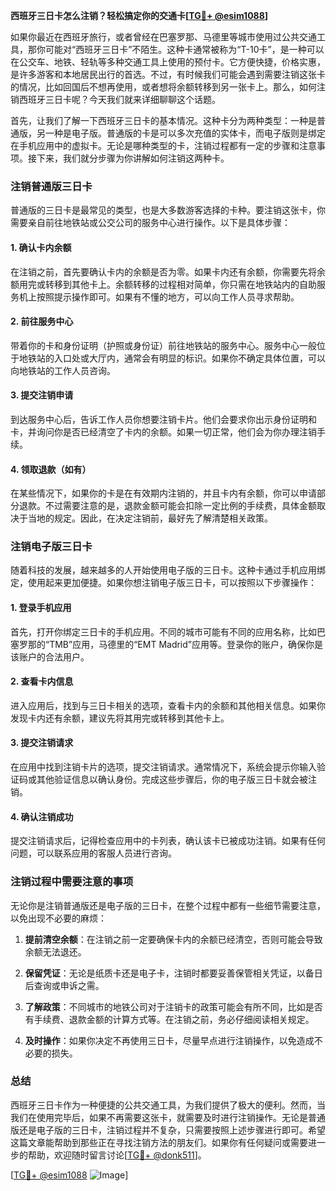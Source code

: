 **西班牙三日卡怎么注销？轻松搞定你的交通卡[[TG💪+ @esim1088](https://t.me/s/esim1088)]**

如果你最近在西班牙旅行，或者曾经在巴塞罗那、马德里等城市使用过公共交通工具，那你可能对“西班牙三日卡”不陌生。这种卡通常被称为“T-10卡”，是一种可以在公交车、地铁、轻轨等多种交通工具上使用的预付卡。它方便快捷，价格实惠，是许多游客和本地居民出行的首选。不过，有时候我们可能会遇到需要注销这张卡的情况，比如回国后不想再使用，或者想将余额转移到另一张卡上。那么，如何注销西班牙三日卡呢？今天我们就来详细聊聊这个话题。

首先，让我们了解一下西班牙三日卡的基本情况。这种卡分为两种类型：一种是普通版，另一种是电子版。普通版的卡是可以多次充值的实体卡，而电子版则是绑定在手机应用中的虚拟卡。无论是哪种类型的卡，注销过程都有一定的步骤和注意事项。接下来，我们就分步骤为你讲解如何注销这两种卡。

### 注销普通版三日卡

普通版的三日卡是最常见的类型，也是大多数游客选择的卡种。要注销这张卡，你需要亲自前往地铁站或公交公司的服务中心进行操作。以下是具体步骤：

#### 1. 确认卡内余额
在注销之前，首先要确认卡内的余额是否为零。如果卡内还有余额，你需要先将余额用完或转移到其他卡上。余额转移的过程相对简单，你只需在地铁站内的自助服务机上按照提示操作即可。如果有不懂的地方，可以向工作人员寻求帮助。

#### 2. 前往服务中心
带着你的卡和身份证明（护照或身份证）前往地铁站的服务中心。服务中心一般位于地铁站的入口处或大厅内，通常会有明显的标识。如果你不确定具体位置，可以向地铁站的工作人员咨询。

#### 3. 提交注销申请
到达服务中心后，告诉工作人员你想要注销卡片。他们会要求你出示身份证明和卡，并询问你是否已经清空了卡内的余额。如果一切正常，他们会为你办理注销手续。

#### 4. 领取退款（如有）
在某些情况下，如果你的卡是在有效期内注销的，并且卡内有余额，你可以申请部分退款。不过需要注意的是，退款金额可能会扣除一定比例的手续费，具体金额取决于当地的规定。因此，在决定注销前，最好先了解清楚相关政策。

### 注销电子版三日卡

随着科技的发展，越来越多的人开始使用电子版的三日卡。这种卡通过手机应用绑定，使用起来更加便捷。如果你想注销电子版三日卡，可以按照以下步骤操作：

#### 1. 登录手机应用
首先，打开你绑定三日卡的手机应用。不同的城市可能有不同的应用名称，比如巴塞罗那的“TMB”应用，马德里的“EMT Madrid”应用等。登录你的账户，确保你是该账户的合法用户。

#### 2. 查看卡内信息
进入应用后，找到与三日卡相关的选项，查看卡内的余额和其他相关信息。如果你发现卡内还有余额，建议先将其用完或转移到其他卡上。

#### 3. 提交注销请求
在应用中找到注销卡片的选项，提交注销请求。通常情况下，系统会提示你输入验证码或其他验证信息以确认身份。完成这些步骤后，你的电子版三日卡就会被注销。

#### 4. 确认注销成功
提交注销请求后，记得检查应用中的卡列表，确认该卡已被成功注销。如果有任何问题，可以联系应用的客服人员进行咨询。

### 注销过程中需要注意的事项

无论你是注销普通版还是电子版的三日卡，在整个过程中都有一些细节需要注意，以免出现不必要的麻烦：

1. **提前清空余额**：在注销之前一定要确保卡内的余额已经清空，否则可能会导致余额无法退还。
   
2. **保留凭证**：无论是纸质卡还是电子卡，注销时都要妥善保管相关凭证，以备日后查询或申诉之需。

3. **了解政策**：不同城市的地铁公司对于注销卡的政策可能会有所不同，比如是否有手续费、退款金额的计算方式等。在注销之前，务必仔细阅读相关规定。

4. **及时操作**：如果你决定不再使用三日卡，尽量早点进行注销操作，以免造成不必要的损失。

### 总结

西班牙三日卡作为一种便捷的公共交通工具，为我们提供了极大的便利。然而，当我们在使用完毕后，如果不再需要这张卡，就需要及时进行注销操作。无论是普通版还是电子版的三日卡，注销过程并不复杂，只需要按照上述步骤进行即可。希望这篇文章能帮助到那些正在寻找注销方法的朋友们。如果你有任何疑问或需要进一步的帮助，欢迎随时留言讨论[[TG💪+ @donk511](https://t.me/s/esim1088)]。

[[TG💪+ @esim1088](https://t.me/s/esim1088) ![Image](https://i.postimg.cc/4NQfJmqS/Snipaste-2025-05-13-00-14-12.png)]